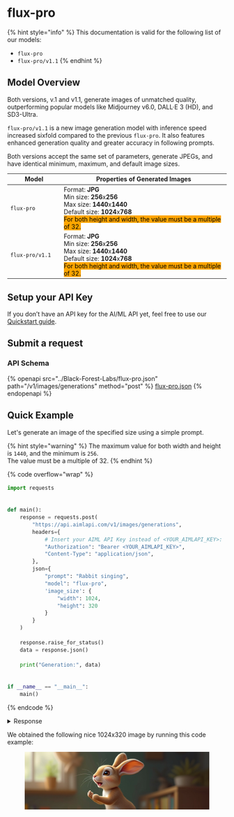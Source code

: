 # flux-pro

{% hint style="info" %}
This documentation is valid for the following list of our models:

* `flux-pro`
* `flux-pro/v1.1`
{% endhint %}

## Model Overview

Both versions, v.1 and v1.1, generate images of unmatched quality, outperforming popular models like Midjourney v6.0, DALL·E 3 (HD), and SD3-Ultra.&#x20;

`flux-pro/v1.1`  is a new image generation model with inference speed increased sixfold compared to the previous `flux-pro`. It also features enhanced generation quality and greater accuracy in following prompts.

Both versions accept the same set of parameters, generate JPEGs, and have identical minimum, maximum, and default image sizes.

<table data-full-width="true"><thead><tr><th width="149">Model</th><th width="593">Properties of Generated Images</th></tr></thead><tbody><tr><td><code>flux-pro</code></td><td>Format: <strong>JPG</strong><br>Min size: <strong>256</strong>x<strong>256</strong><br>Max size: <strong>1440</strong>x<strong>1440</strong><br>Default size: <strong>1024</strong>x<strong>768</strong><br><mark style="background-color:orange;">For both height and width, the value must be a multiple of 32.</mark></td></tr><tr><td><code>flux-pro/v1.1</code></td><td>Format: <strong>JPG</strong><br>Min size: <strong>256</strong>x<strong>256</strong><br>Max size: <strong>1440</strong>x<strong>1440</strong><br>Default size: <strong>1024</strong>x<strong>768</strong><br><mark style="background-color:orange;">For both height and width, the value must be a multiple of 32.</mark></td></tr></tbody></table>



## Setup your API Key

If you don’t have an API key for the AI/ML API yet, feel free to use our [Quickstart guide](https://docs.aimlapi.com/quickstart/setting-up).

## Submit a request

### API Schema

{% openapi src="../Black-Forest-Labs/flux-pro.json" path="/v1/images/generations" method="post" %}
[flux-pro.json](../Black-Forest-Labs/flux-pro.json)
{% endopenapi %}

## Quick Example

Let's generate an image of the specified size using a simple prompt.

{% hint style="warning" %}
The maximum value for both width and height is `1440`, and the minimum is `256`. \
The value must be a multiple of 32.
{% endhint %}

{% code overflow="wrap" %}
```python
import requests


def main():
    response = requests.post(
        "https://api.aimlapi.com/v1/images/generations",
        headers={
            # Insert your AIML API Key instead of <YOUR_AIMLAPI_KEY>:
            "Authorization": "Bearer <YOUR_AIMLAPI_KEY>",
            "Content-Type": "application/json",
        },
        json={
            "prompt": "Rabbit singing",
            "model": "flux-pro",
            'image_size': {
                "width": 1024,
                "height": 320
            }
        }
    )

    response.raise_for_status()
    data = response.json()

    print("Generation:", data)


if __name__ == "__main__":
    main()

```
{% endcode %}

<details>

<summary>Response</summary>

{% code overflow="wrap" %}
```json
Generation: {'images': [{'url': '
https://cdn.aimlapi.com/squirrel/files/penguin/xbv7ajizigDvmBpUEd4Gl_48c13ea3ffda4164b124ac5b84cdf9d3.jpg
', 'width': 1024, 'height': 320, 'content_type': 'image/jpeg'}], 'timings': {}, 'seed': 782392770, 'has_nsfw_concepts': [False], 'prompt': 'Rabbit singing'}
```
{% endcode %}

</details>

We obtained the following nice 1024x320 image by running this code example:

<figure><img src="../../../.gitbook/assets/xbv7ajizigDvmBpUEd4Gl_48c13ea3ffda4164b124ac5b84cdf9d3.jpg" alt=""><figcaption></figcaption></figure>

